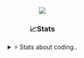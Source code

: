 <div align="center">
  
<p align="center">
  <img src="https://lanyard.cnrad.dev/api/1018290650602553364" />
</p>

### 📈Stats
<details>
    <summary> ⚡ Stats about coding.. </> </summary>
    <br/>

<!--START_SECTION:waka-->
![Code Time](http://img.shields.io/badge/Code%20Time-180%20hrs%2048%20mins-blue)

![Profile Views](http://img.shields.io/badge/Profile%20Views-3-blue)

**🐱 My GitHub Data** 

> 📦 816.5 kB Used in GitHub's Storage 
 > 
> 🏆 21 Contributions in the Year 2025
 > 
> 💼 Opted to Hire
 > 
> 📜 4 Public Repositories 
 > 
> 🔑 11 Private Repositories 
 > 
**I'm an Early 🐤** 

```text
🌞 Morning                27 commits          ██░░░░░░░░░░░░░░░░░░░░░░░   07.42 % 
🌆 Daytime                174 commits         ████████████░░░░░░░░░░░░░   47.80 % 
🌃 Evening                125 commits         █████████░░░░░░░░░░░░░░░░   34.34 % 
🌙 Night                  38 commits          ███░░░░░░░░░░░░░░░░░░░░░░   10.44 % 
```
📅 **I'm Most Productive on Sunday** 

```text
Monday                   23 commits          ██░░░░░░░░░░░░░░░░░░░░░░░   06.32 % 
Tuesday                  45 commits          ███░░░░░░░░░░░░░░░░░░░░░░   12.36 % 
Wednesday                45 commits          ███░░░░░░░░░░░░░░░░░░░░░░   12.36 % 
Thursday                 58 commits          ████░░░░░░░░░░░░░░░░░░░░░   15.93 % 
Friday                   44 commits          ███░░░░░░░░░░░░░░░░░░░░░░   12.09 % 
Saturday                 65 commits          ████░░░░░░░░░░░░░░░░░░░░░   17.86 % 
Sunday                   84 commits          ██████░░░░░░░░░░░░░░░░░░░   23.08 % 
```


📊 **This Week I Spent My Time On** 

```text
🕑︎ Time Zone: Europe/Berlin

💬 Programming Languages: 
Other                    3 hrs 29 mins       █████████████████░░░░░░░░   68.83 % 
TypeScript               1 hr 24 mins        ███████░░░░░░░░░░░░░░░░░░   27.98 % 
TSConfig                 3 mins              ░░░░░░░░░░░░░░░░░░░░░░░░░   01.23 % 
SQL                      3 mins              ░░░░░░░░░░░░░░░░░░░░░░░░░   01.10 % 
JSON                     1 min               ░░░░░░░░░░░░░░░░░░░░░░░░░   00.38 % 

🔥 Editors: 
VS Code                  5 hrs 3 mins        █████████████████████████   100.00 % 

🐱‍💻 Projects: 
Unknown Project          3 hrs 30 mins       █████████████████░░░░░░░░   69.28 % 
panel.iced.ro            1 hr 30 mins        ███████░░░░░░░░░░░░░░░░░░   29.72 % 
src                      3 mins              ░░░░░░░░░░░░░░░░░░░░░░░░░   01.00 % 

💻 Operating System: 
Windows                  5 hrs 3 mins        █████████████████████████   100.00 % 
```

**I Mostly Code in JavaScript** 

```text
JavaScript               7 repos             ████████░░░░░░░░░░░░░░░░░   30.43 % 
Lua                      6 repos             ███████░░░░░░░░░░░░░░░░░░   26.09 % 
Python                   3 repos             ███░░░░░░░░░░░░░░░░░░░░░░   13.04 % 
TypeScript               2 repos             ██░░░░░░░░░░░░░░░░░░░░░░░   08.70 % 
HTML                     1 repo              █░░░░░░░░░░░░░░░░░░░░░░░░   04.35 % 
```




 Last Updated on 21/03/2025 03:34:38 UTC
<!--END_SECTION:waka-->
</details>

